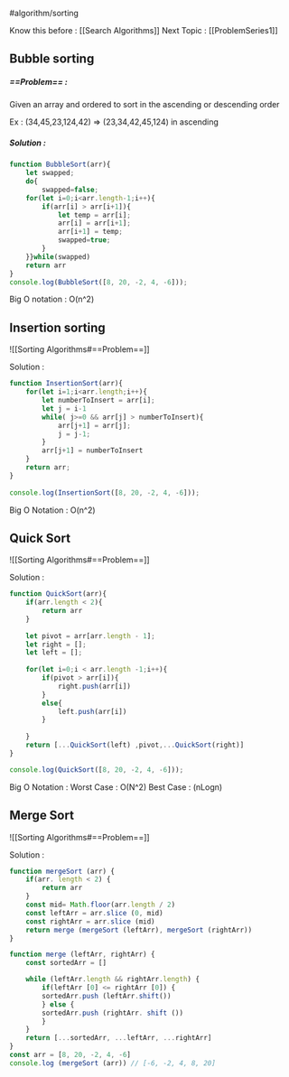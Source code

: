 
#algorithm/sorting 

Know this before : [[Search Algorithms]]
Next Topic : [[ProblemSeries1]]

## Bubble sorting

##### ==Problem== :
Given an array and ordered to sort in the ascending or descending order

Ex : 
(34,45,23,124,42) => (23,34,42,45,124) in ascending 

##### Solution :
```js
function BubbleSort(arr){
    let swapped;
    do{
        swapped=false;
    for(let i=0;i<arr.length-1;i++){
        if(arr[i] > arr[i+1]){
            let temp = arr[i];
            arr[i] = arr[i+1];
            arr[i+1] = temp;
            swapped=true;
        }
    }}while(swapped)
    return arr
}
console.log(BubbleSort([8, 20, -2, 4, -6]));
```

Big O notation : O(n^2)




## Insertion sorting

![[Sorting Algorithms#==Problem==]]

Solution : 
```js
function InsertionSort(arr){
    for(let i=1;i<arr.length;i++){
        let numberToInsert = arr[i];
        let j = i-1
        while( j>=0 && arr[j] > numberToInsert){
            arr[j+1] = arr[j];
            j = j-1;
        }
        arr[j+1] = numberToInsert
    }
    return arr;
}  
  
console.log(InsertionSort([8, 20, -2, 4, -6]));
```

Big O Notation : O(n^2)


## Quick Sort 

![[Sorting Algorithms#==Problem==]]


Solution :
```js
function QuickSort(arr){
    if(arr.length < 2){
        return arr
    }
    
    let pivot = arr[arr.length - 1];
    let right = [];
    let left = [];
    
    for(let i=0;i < arr.length -1;i++){
        if(pivot > arr[i]){
            right.push(arr[i])
        }
        else{
            left.push(arr[i])
        }
  
    }
    return [...QuickSort(left) ,pivot,...QuickSort(right)]
}

console.log(QuickSort([8, 20, -2, 4, -6]));
```

Big O Notation : Worst Case : O(N^2)  Best Case : (nLogn)



## Merge Sort

![[Sorting Algorithms#==Problem==]]

Solution : 
```js
function mergeSort (arr) {
    if(arr. length < 2) {
        return arr
    }
    const mid= Math.floor(arr.length / 2)
    const leftArr = arr.slice (0, mid)
    const rightArr = arr.slice (mid)
    return merge (mergeSort (leftArr), mergeSort (rightArr))
}

function merge (leftArr, rightArr) {
    const sortedArr = []

    while (leftArr.length && rightArr.length) {
        if(leftArr [0] <= rightArr [0]) {
        sortedArr.push (leftArr.shift())
        } else {
        sortedArr.push (rightArr. shift ())
        }
    }
    return [...sortedArr, ...leftArr, ...rightArr]
}
const arr = [8, 20, -2, 4, -6]
console.log (mergeSort (arr)) // [-6, -2, 4, 8, 20]
```
